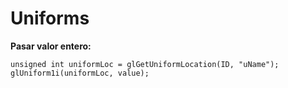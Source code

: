 # Uniforms

**Pasar valor entero:**

	unsigned int uniformLoc = glGetUniformLocation(ID, "uName");
	glUniform1i(uniformLoc, value);
